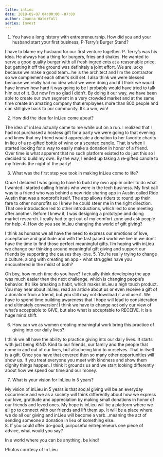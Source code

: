 ```yaml
---
title: inlieu
date: 2018-09-07 04:00:00 -07:00
author: Joanna Waterfall
series: Invest
---
```


1. You have a long history with entrepreneurship. How did you and your husband start your first business, P-Terry’s Burger Stand?

I have to blame my husband for our first venture together.  P. Terry’s was his idea.  He always had a thing for burgers, fries and shakes.  He wanted to serve a good quality burger with all fresh ingredients at a reasonable price, but getting it off the ground was definitely a joint effort.  We are lucky because we make a good team…he is the architect and I’m the contractor so we complement each other’s skill set.  I also think we were blessed because we really had no idea what we were doing and if I think we would have known how hard it was going to be I probably would have tried to talk him out of it.  But now I’m so glad I didn’t.  By doing it our way, we have been able to create our own segment in a very crowded market and at the same time create an amazing company that employees more than 800 people and can still give back to our community.  It’s a win, win!

2. How did the idea for InLieu come about?

The idea of inLIeu actually came to me while out on a run.  I realized that I had not purchased a hostess gift for a party we were going to that evening and knew that my friend would appreciate a donation to her favorite charity in lieu of a re-gifted bottle of wine or a scented candle.  That is when I started looking for a way to easily make a donation in honor of a friend.  Over time is what apparent that no such platform existed to do just this so I decided to build my own.  By the way, I ended up taking a re-gifted candle to my friends the night of the party!

3. What was the first step you took in making InLieu come to life?

Once I decided I was going to have to build my own app in order to do what I wanted I started calling friends who were in the tech business.  My first call was to a friend who was behind a new ride sharing app in Austin called Ride Austin that was a nonprofit itself.  The app allows riders to round up their fare to other nonprofits so I knew he could steer me in the right direction.   That one introduction led to other introductions, which led to one meeting after another.  Before I knew it, I was designing a prototype and doing market research.  I really had to get out of my comfort zone and ask people for help.
4. How do you see InLieu changing the world of gift giving?

I think as humans we all have the need to express our emotions of love, acceptance and gratitude and with the fast paced world we live in we don’t have the time to find those perfect meaningful gifts.  I’m hoping with inLieu we change our thinking around meaningful gift giving and support our friends by supporting the causes they love.
5. You’re really trying to change a culture, along with creating an app - what struggles have you encountered in the midst of both? 

Oh boy, how much time do you have?  I actually think developing the app was much easier then the next challenge, which is changing people’s behavior.  It’s like breaking a habit, which makes inLieu a high touch product.  You may hear about inLIeu, read an article about us or even receive a gift of a donation from a friend, but you still may not download it and use it.  We have to spend time building awareness that I hope will lead to consideration and ultimately conversion!  I think we have to change not only our view of what’s acceptable to GIVE, but also what is acceptable to RECEIVE.  It is a huge mind shift.  

6. How can we as women creating meaningful work bring this practice of giving into our daily lives?

I think we all have the ability to practice giving into our daily lives.  It starts with just being KIND.  Kind to our friends, our family and the people that come in and out of our lives, but also being kind to ourselves.  That in itself is a gift.  Once you have that covered then so many other opportunities will show up.  If you treat everyone you meet with kindness and show them dignity things happen.  I think it grounds us and we start looking differently about how we spend our time and our money.  


7. What is your vision for InLieu in 5 years?

My vision of inLieu in 5 years is that social giving will be an everyday occurrence and we as a society will think differently about how we express our love, gratitude and appreciation by making small donations in honor of our friends and loved ones.  My hope is inLieu will be a platform where we all go to connect with our friends and lift them up.  It will be a place where we do all our giving and inLieu will become a verb…meaning the act of sending someone a donation in lieu of something else.  
8. If you could offer do-good, purposeful entrepreneurs one piece of advice, what would you say?

In a world where you can be anything, be kind!

Photos courtesy of In Lieu